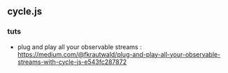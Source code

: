 ## cycle.js

### tuts
- plug and play all your observable streams : https://medium.com/@fkrautwald/plug-and-play-all-your-observable-streams-with-cycle-js-e543fc287872
